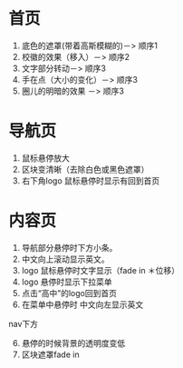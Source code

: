 首页
====

1. 底色的遮罩(带着高斯模糊的)－>   顺序1 
2. 校徽的效果（移入）－>    顺序2
3. 文字部分转动－>    顺序3
4. 手在点（大小的变化）－>   顺序3
5. 圈儿的明暗的效果 －>  顺序3

导航页
====
1. 鼠标悬停放大
2. 区块变清晰（去除白色或黑色遮罩）
3. 右下角logo 鼠标悬停时显示有回到首页

内容页
====
1. 导航部分悬停时下方小条。
2. 中文向上滚动显示英文。
3. logo 鼠标悬停时文字显示（fade in ＊位移）
3. logo 悬停时显示下拉菜单
4. 点击“高中”的logo回到首页
5. 在菜单中悬停时 中文向左显示英文

nav下方

6. 悬停的时候背景的透明度变低
7. 区块遮罩fade in

